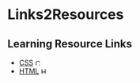 # Links2Resources
## Learning Resource Links
- [CSS](https://github.com/KingPegasus/Links2Resources/blob/master/CSS.md) <a href="https://github.com/KingPegasus/Links2Resources/blob/master/CSS.md" target="_blank"><img src= "https://www.shareicon.net/data/48x48/2015/09/08/97876_css_512x512.png" alt="CSS-logo" width="10" height="12"></a>
- [HTML](https://github.com/KingPegasus/Links2Resources/blob/master/HTML.md) <a href="https://github.com/KingPegasus/Links2Resources/blob/master/HTML.md" target="_blank"><img src= "https://cdn1.iconfinder.com/data/icons/programing-development-7/24/html_html5_web_programing_developer-512.png" alt="HTML-logo" width="10" height="12"></a>
